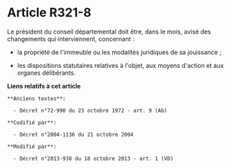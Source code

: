 # Article R321-8

Le président du conseil départemental doit être, dans le mois, avisé des changements qui interviennent, concernant :

- la propriété de l'immeuble ou les modalités juridiques de sa jouissance ;

- les dispositions statutaires relatives à l'objet, aux moyens d'action et aux organes délibérants.

**Liens relatifs à cet article**

	**Anciens textes**:

	  - Décret n°72-990 du 23 octobre 1972 - art. 9 (Ab)

	**Codifié par**:

	  - Décret n°2004-1136 du 21 octobre 2004

	**Modifié par**:

	  - Décret n°2013-938 du 18 octobre 2013 - art. 1 (VD)
